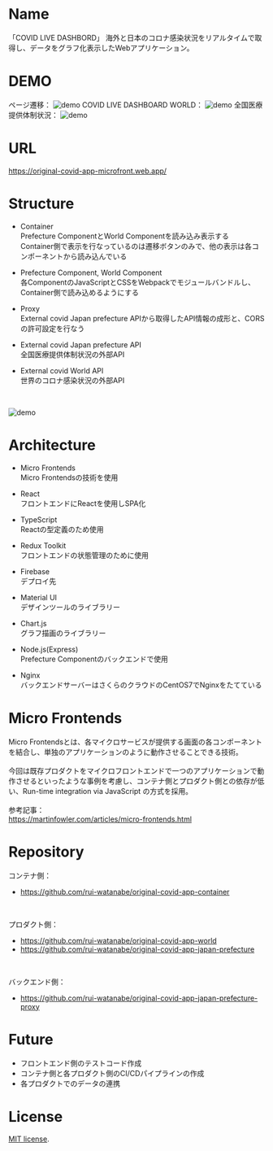 # Name
「COVID LIVE DASHBORD」
海外と日本のコロナ感染状況をリアルタイムで取得し、データをグラフ化表示したWebアプリケーション。

# DEMO
ページ遷移：
![demo](https://gyazo.com/eee886d5965c15cc8a23e9797573dde4/raw)
COVID LIVE DASHBOARD WORLD：
![demo](https://gyazo.com/458364e74545eb9c3ecd9bba500b9ea8/raw)
全国医療提供体制状況：
![demo](https://gyazo.com/563c0e392a0f571e0c6df9952fd7458c/raw)

# URL
https://original-covid-app-microfront.web.app/

# Structure
- Container<br>
Prefecture ComponentとWorld Componentを読み込み表示する<br>
Container側で表示を行なっているのは遷移ボタンのみで、他の表示は各コンポーネントから読み込んでいる

- Prefecture Component, World Component<br>
各ComponentのJavaScriptとCSSをWebpackでモジュールバンドルし、Container側で読み込めるようにする

- Proxy<br>
External covid Japan prefecture APIから取得したAPI情報の成形と、CORSの許可設定を行なう

- External covid Japan prefecture API<br>
全国医療提供体制状況の外部API 

- External covid World API<br>
世界のコロナ感染状況の外部API 
<br>

![demo](https://gyazo.com/c747970713a193679dab9bc67986ebfe/raw)

# Architecture
- Micro Frontends<br>
Micro Frontendsの技術を使用

- React<br>
フロントエンドにReactを使用しSPA化

- TypeScript<br>
Reactの型定義のため使用

- Redux Toolkit<br>
フロントエンドの状態管理のために使用

- Firebase<br>
デプロイ先

- Material UI<br>
デザインツールのライブラリー

- Chart.js<br>
グラフ描画のライブラリー

- Node.js(Express)<br>
Prefecture Componentのバックエンドで使用

- Nginx<br>
バックエンドサーバーはさくらのクラウドのCentOS7でNginxをたてている

# Micro Frontends
Micro Frontendsとは、各マイクロサービスが提供する画面の各コンポーネントを結合し、単独のアプリケーションのように動作させることできる技術。<br>
<br>
今回は既存プロダクトをマイクロフロントエンドで一つのアプリケーションで動作させるといったような事例を考慮し、コンテナ側とプロダクト側との依存が低い、Run-time integration via JavaScript の方式を採用。<br>
<br>
参考記事：<br>
https://martinfowler.com/articles/micro-frontends.html

# Repository
コンテナ側：<br>
- https://github.com/rui-watanabe/original-covid-app-container

<br>

プロダクト側：<br>
- https://github.com/rui-watanabe/original-covid-app-world
- https://github.com/rui-watanabe/original-covid-app-japan-prefecture

<br>

バックエンド側：<br>
- https://github.com/rui-watanabe/original-covid-app-japan-prefecture-proxy

# Future
- フロントエンド側のテストコード作成
- コンテナ側と各プロダクト側のCI/CDパイプラインの作成
- 各プロダクトでのデータの連携

# License
 [MIT license](https://en.wikipedia.org/wiki/MIT_License).
